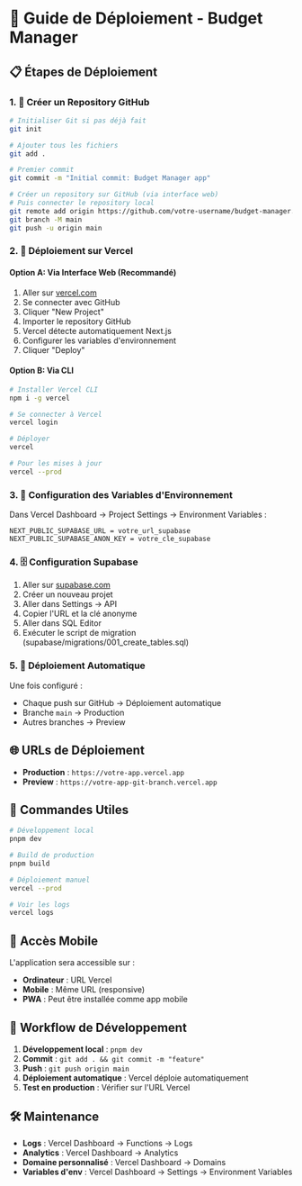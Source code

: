 # 🚀 Guide de Déploiement - Budget Manager

## 📋 Étapes de Déploiement

### 1. 🐙 Créer un Repository GitHub

```bash
# Initialiser Git si pas déjà fait
git init

# Ajouter tous les fichiers
git add .

# Premier commit
git commit -m "Initial commit: Budget Manager app"

# Créer un repository sur GitHub (via interface web)
# Puis connecter le repository local
git remote add origin https://github.com/votre-username/budget-manager.git
git branch -M main
git push -u origin main
```

### 2. 🚀 Déploiement sur Vercel

#### Option A: Via Interface Web (Recommandé)
1. Aller sur [vercel.com](https://vercel.com)
2. Se connecter avec GitHub
3. Cliquer "New Project"
4. Importer le repository GitHub
5. Vercel détecte automatiquement Next.js
6. Configurer les variables d'environnement
7. Cliquer "Deploy"

#### Option B: Via CLI
```bash
# Installer Vercel CLI
npm i -g vercel

# Se connecter à Vercel
vercel login

# Déployer
vercel

# Pour les mises à jour
vercel --prod
```

### 3. 🔧 Configuration des Variables d'Environnement

Dans Vercel Dashboard → Project Settings → Environment Variables :

```
NEXT_PUBLIC_SUPABASE_URL = votre_url_supabase
NEXT_PUBLIC_SUPABASE_ANON_KEY = votre_cle_supabase
```

### 4. 🗄️ Configuration Supabase

1. Aller sur [supabase.com](https://supabase.com)
2. Créer un nouveau projet
3. Aller dans Settings → API
4. Copier l'URL et la clé anonyme
5. Aller dans SQL Editor
6. Exécuter le script de migration (supabase/migrations/001_create_tables.sql)

### 5. 🔄 Déploiement Automatique

Une fois configuré :
- Chaque push sur GitHub → Déploiement automatique
- Branche `main` → Production
- Autres branches → Preview

## 🌐 URLs de Déploiement

- **Production** : `https://votre-app.vercel.app`
- **Preview** : `https://votre-app-git-branch.vercel.app`

## 🔧 Commandes Utiles

```bash
# Développement local
pnpm dev

# Build de production
pnpm build

# Déploiement manuel
vercel --prod

# Voir les logs
vercel logs
```

## 📱 Accès Mobile

L'application sera accessible sur :
- **Ordinateur** : URL Vercel
- **Mobile** : Même URL (responsive)
- **PWA** : Peut être installée comme app mobile

## 🔄 Workflow de Développement

1. **Développement local** : `pnpm dev`
2. **Commit** : `git add . && git commit -m "feature"`
3. **Push** : `git push origin main`
4. **Déploiement automatique** : Vercel déploie automatiquement
5. **Test en production** : Vérifier sur l'URL Vercel

## 🛠️ Maintenance

- **Logs** : Vercel Dashboard → Functions → Logs
- **Analytics** : Vercel Dashboard → Analytics
- **Domaine personnalisé** : Vercel Dashboard → Domains
- **Variables d'env** : Vercel Dashboard → Settings → Environment Variables

